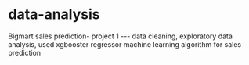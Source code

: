 # data-analysis
Bigmart sales prediction- project 1
--- data cleaning, exploratory data analysis, used  xgbooster regressor machine learning algorithm for sales prediction
